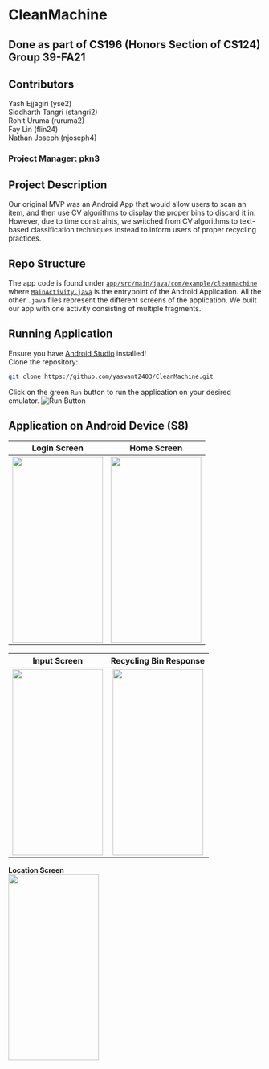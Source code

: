 # CleanMachine 
## Done as part of CS196 (Honors Section of CS124) Group 39-FA21

## Contributors  
Yash Ejjagiri (yse2) \
Siddharth Tangri (stangri2) \
Rohit Uruma (ruruma2) \
Fay Lin (flin24) \
Nathan Joseph (njoseph4)
### Project Manager: pkn3

## Project Description
Our original MVP was an Android App that would allow users to scan an item, and then use CV algorithms to display the proper bins to discard it in. However, due to time constraints, we switched from CV algorithms to text-based classification techniques instead to inform users of proper recycling practices.

## Repo Structure
The app code is found under [`app/src/main/java/com/example/cleanmachine`](https://github.com/yaswant2403/CleanMachine/tree/master/app/src/main/java/com/example/cleanmachine) where [`MainActivity.java`](https://github.com/yaswant2403/CleanMachine/blob/master/app/src/main/java/com/example/cleanmachine/MainActivity.java) is the entrypoint of the Android Application. All the other `.java` files represent the different screens of the application. We built our app with one activity consisting of multiple fragments.

## Running Application
Ensure you have [Android Studio](https://developer.android.com/studio/install) installed! \
Clone the repository:
```bash
git clone https://github.com/yaswant2403/CleanMachine.git
```
Click on the green `Run` button to run the application on your desired emulator. 
![Run Button](https://user-images.githubusercontent.com/51063116/232830143-bb0b3974-e4e9-417e-9090-d890085a1a5a.png)

## Application on Android Device (S8)

Login Screen            |  Home Screen
:-------------------------:|:-------------------------:
<img src="https://user-images.githubusercontent.com/51063116/232833328-e8788057-54f8-4c3a-8908-d323c1d3ad46.jpg" width="180" height="370"> |  <img src="https://user-images.githubusercontent.com/51063116/232831373-d33f761e-d0bb-4595-a235-d22fc5fa5c3c.jpg" width="180" height="370">


Input Screen            |  Recycling Bin Response
:-------------------------:|:-------------------------:
<img src="https://user-images.githubusercontent.com/51063116/232833797-b4a41bc4-5100-453b-bec4-5955862a6058.jpg" width="180" height="370"> |  <img src="https://user-images.githubusercontent.com/51063116/232833850-302465e0-cc02-4a00-949e-050cbdbb9286.jpg" width="180" height="370">

**Location Screen**
\
<img src="https://user-images.githubusercontent.com/51063116/232833863-c3feb10e-e2ad-4a8c-90b3-fcf60b493960.jpg" width="180" height="370">
